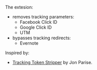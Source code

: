 The extesion:

* removes tracking parameters:
    * Facebook Click ID
    * Google Click ID
    * UTM
* bypasses tracking redirects:
    * Evernote

Inspired by:

* [Tracking Token Stripper](https://github.com/jparise/chrome-utm-stripper) by Jon Parise.
